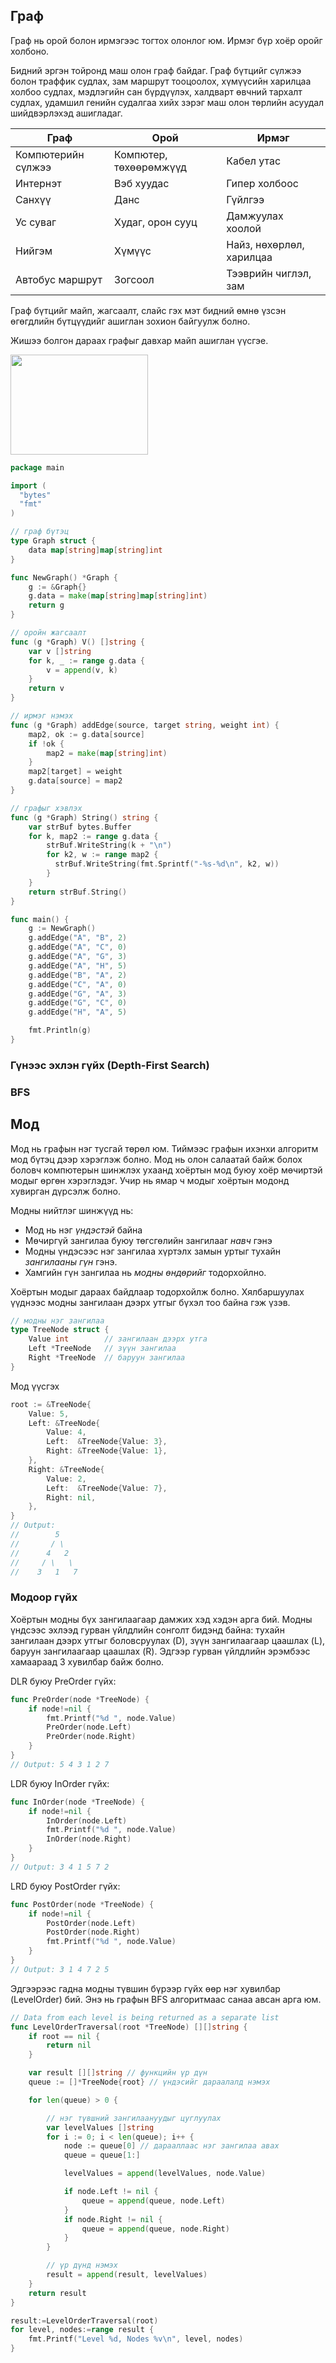 ## Граф

Граф нь орой болон ирмэгээс тогтох олонлог юм. Ирмэг бүр хоёр оройг холбоно.

Бидний эргэн тойронд маш олон граф байдаг. Граф бүтцийг сүлжээ болон траффик судлах, зам маршрут тооцоолох, хүмүүсийн харилцаа холбоо судлах, мэдлэгийн сан бүрдүүлэх, халдварт өвчний тархалт судлах, удамшил генийн судалгаа хийх зэрэг маш олон төрлийн асуудал шийдвэрлэхэд ашигладаг.

| Граф | Орой | Ирмэг |
| --- | --- | --- |
| Компютерийн сүлжээ | Компютер, төхөөрөмжүүд | Кабел утас |
| Интернэт | Вэб хуудас | Гипер холбоос |
| Санхүү | Данс | Гүйлгээ |
| Ус суваг | Худаг, орон сууц | Дамжуулах хоолой |
| Нийгэм | Хүмүүс | Найз, нөхөрлөл, харилцаа |
| Автобус маршрут | Зогсоол | Тээврийн чиглэл, зам |

Граф бүтцийг майп, жагсаалт, слайс гэх мэт бидний өмнө үзсэн өгөгдлийн бүтцүүдийг ашиглан зохион байгуулж болно.

Жишээ болгон дараах графыг давхар майп ашиглан үүсгэе.

<img src="res/graph_sample.drawio.svg" height="160" width="220"/>

```go
package main

import (
  "bytes"
  "fmt"
)

// граф бүтэц
type Graph struct {
    data map[string]map[string]int
}

func NewGraph() *Graph {
    g := &Graph{}
    g.data = make(map[string]map[string]int)
    return g
}

// оройн жагсаалт
func (g *Graph) V() []string {
    var v []string
    for k, _ := range g.data {
        v = append(v, k)
    }
    return v
}

// ирмэг нэмэх
func (g *Graph) addEdge(source, target string, weight int) {
    map2, ok := g.data[source]
    if !ok {
        map2 = make(map[string]int)
    }
    map2[target] = weight
    g.data[source] = map2
}

// графыг хэвлэх
func (g *Graph) String() string {
    var strBuf bytes.Buffer
    for k, map2 := range g.data {
        strBuf.WriteString(k + "\n")
        for k2, w := range map2 {
          strBuf.WriteString(fmt.Sprintf("-%s-%d\n", k2, w))
        }
    }
    return strBuf.String()
}

func main() {
    g := NewGraph()
    g.addEdge("A", "B", 2)
    g.addEdge("A", "C", 0)
    g.addEdge("A", "G", 3)
    g.addEdge("A", "H", 5)
    g.addEdge("B", "A", 2)
    g.addEdge("C", "A", 0)
    g.addEdge("G", "A", 3)
    g.addEdge("G", "C", 0)
    g.addEdge("H", "A", 5)

    fmt.Println(g)
}
```

### Гүнээс эхлэн гүйх (Depth-First Search)

### BFS



## Мод

Мод нь графын нэг тусгай төрөл юм. Тиймээс графын ихэнхи алгоритм мод бүтэц дээр хэрэглэж болно. Мод нь олон салаатай байж болох боловч компютерын шинжлэх ухаанд хоёртын мод буюу хоёр мөчиртэй модыг өргөн хэрэглэдэг. Учир нь ямар ч модыг хоёртын модонд хувирган дүрсэлж болно.

Модны нийтлэг шинжүүд нь:

* Мод нь нэг _үндэстэй_ байна
* Мөчиргүй зангилаа буюу төгсгөлийн зангилааг _навч_ гэнэ
* Модны үндэсээс нэг зангилаа хүртэлх замын уртыг тухайн _зангилааны гүн_ гэнэ. 
* Хамгийн гүн зангилаа нь _модны өндөрийг_ тодорхойлно.

Хоёртын модыг дараах байдлаар тодорхойлж болно. Хялбаршуулах үүднээс модны зангилаан дээрх утгыг бүхэл тоо байна гэж үзэв.

```go
// модны нэг зангилаа
type TreeNode struct {
    Value int        // зангилаан дээрх утга
	Left *TreeNode   // зүүн зангилаа
    Right *TreeNode  // баруун зангилаа
}
```

Мод үүсгэх

```go
root := &TreeNode{
    Value: 5,
    Left: &TreeNode{
        Value: 4,
        Left:  &TreeNode{Value: 3},
        Right: &TreeNode{Value: 1},
    },
    Right: &TreeNode{
        Value: 2,
        Left:  &TreeNode{Value: 7},
        Right: nil,
    },
}
// Output:
//        5
//       / \
//      4   2
//     / \   \
//    3   1   7
```

### Модоор гүйх

Хоёртын модны бүх зангилаагаар дамжих хэд хэдэн арга бий. Модны үндсээс эхлээд гурван үйлдлийн сонголт бидэнд байна: тухайн зангилаан дээрх утгыг боловсруулах (D), зүүн зангилаагаар цаашлах (L), баруун зангилаагаар цаашлах (R). Эдгээр гурван үйлдлийн эрэмбээс хамаараад 3 хувилбар байж болно.

DLR буюу PreOrder гүйх:

```go
func PreOrder(node *TreeNode) {
    if node!=nil {
        fmt.Printf("%d ", node.Value)
        PreOrder(node.Left)
        PreOrder(node.Right)
    }
}
// Output: 5 4 3 1 2 7
```

LDR буюу InOrder гүйх:

```go
func InOrder(node *TreeNode) {
    if node!=nil {
        InOrder(node.Left)
        fmt.Printf("%d ", node.Value)
        InOrder(node.Right)
    }
}
// Output: 3 4 1 5 7 2
```

LRD буюу PostOrder гүйх:

```go
func PostOrder(node *TreeNode) {
    if node!=nil {
        PostOrder(node.Left)
        PostOrder(node.Right)
        fmt.Printf("%d ", node.Value)
    }
}
// Output: 3 1 4 7 2 5
```

Эдгээрээс гадна модны түвшин бүрээр гүйх өөр нэг хувилбар (LevelOrder) бий. Энэ нь графын BFS алгоритмаас санаа авсан арга юм.

```go
// Data from each level is being returned as a separate list
func LevelOrderTraversal(root *TreeNode) [][]string {
	if root == nil {
		return nil
	}

	var result [][]string // функцийн үр дүн
	queue := []*TreeNode{root} // үндэсийг дараалалд нэмэх

	for len(queue) > 0 {

        // нэг түвшний зангилаануудыг цуглуулах
		var levelValues []string
		for i := 0; i < len(queue); i++ {
			node := queue[0] // дарааллаас нэг зангилаа авах
            queue = queue[1:]

			levelValues = append(levelValues, node.Value)

			if node.Left != nil {
				queue = append(queue, node.Left)
			}
			if node.Right != nil {
				queue = append(queue, node.Right)
			}
		}

        // үр дүнд нэмэх
		result = append(result, levelValues)
	}
	return result
}
```


```go
result:=LevelOrderTraversal(root)
for level, nodes:=range result {
    fmt.Printf("Level %d, Nodes %v\n", level, nodes)
}
```